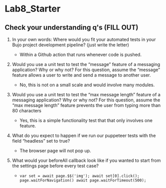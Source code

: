 # Lab8_Starter

## Check your understanding q's (FILL OUT)
1. In your own words: Where would you fit your automated tests in your Bujo project development pipeline? (just write the letter)
   - Within a Github action that runs whenever code is pushed.

2. Would you use a unit test to test the “message” feature of a messaging application? Why or why not? For this question, assume the “message” feature allows a user to write and send a message to another user.
   - No, this is not on a small scale and would involve many modules.

3. Would you use a unit test to test the “max message length” feature of a messaging application? Why or why not? For this question, assume the “max message length” feature prevents the user from typing more than 80 characters
   - Yes, this is a simple functionality test that that only involves one feature.

4. What do you expect to happen if we run our puppeteer tests with the field “headless” set to true?
   - The browser page will not pop up.

5. What would your beforeAll callback look like if you wanted to start from the settings page before every test case?
   - `var set = await page.$$('img');
    await set[0].click();
    page.waitForNavigation()
    await page.waitForTimeout(500);`
